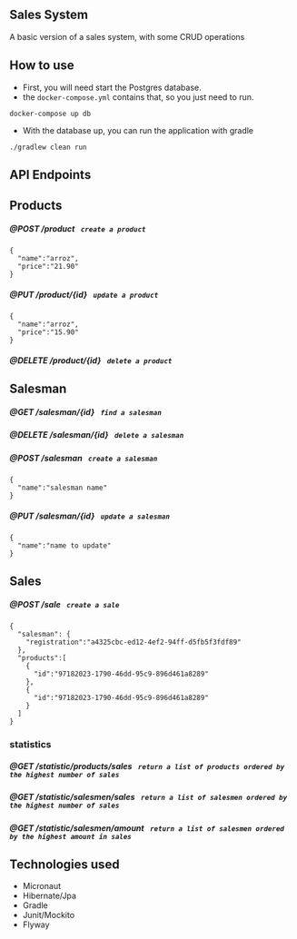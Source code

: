 ## Sales System  

A basic version of a sales system, with some CRUD operations

## How to use

- First, you will need start the Postgres database.
- the `docker-compose.yml` contains that, so you just need to run.
  
```
docker-compose up db
```

- With the database up, you can run the application with gradle

```
./gradlew clean run
```

## API Endpoints


## Products
##### @POST /product  ` create a product`
```
{
  "name":"arroz",
  "price":"21.90"
}
```
##### @PUT /product/{id}  ` update a product`
```
{
  "name":"arroz",
  "price":"15.90"
}
```
##### @DELETE /product/{id}  ` delete a product`

## Salesman
##### @GET /salesman/{id} ` find a salesman`
##### @DELETE /salesman/{id}  ` delete a salesman`
##### @POST /salesman  ` create a salesman`
```
{
  "name":"salesman name"
}
```

##### @PUT /salesman/{id}  ` update a salesman`
```
{
  "name":"name to update"
}
```

## Sales
##### @POST /sale  ` create a sale`
```
{
  "salesman": {
    "registration":"a4325cbc-ed12-4ef2-94ff-d5fb5f3fdf89"
  },
  "products":[
    {
      "id":"97182023-1790-46dd-95c9-896d461a8289" 
    },
    {
      "id":"97182023-1790-46dd-95c9-896d461a8289" 
    }
  ]
}
```

### statistics
##### @GET /statistic/products/sales ` return a list of products ordered by the highest number of sales`
##### @GET /statistic/salesmen/sales  ` return a list of salesmen ordered by the highest number of sales`
##### @GET /statistic/salesmen/amount ` return a list of salesmen ordered by the highest amount in sales`


## Technologies used
- Micronaut
- Hibernate/Jpa
- Gradle
- Junit/Mockito
- Flyway

